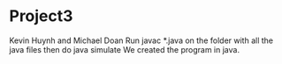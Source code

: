 # Project3
Kevin Huynh and Michael Doan
Run javac *.java on the folder with all the java files then do java simulate
We created the program in java.
